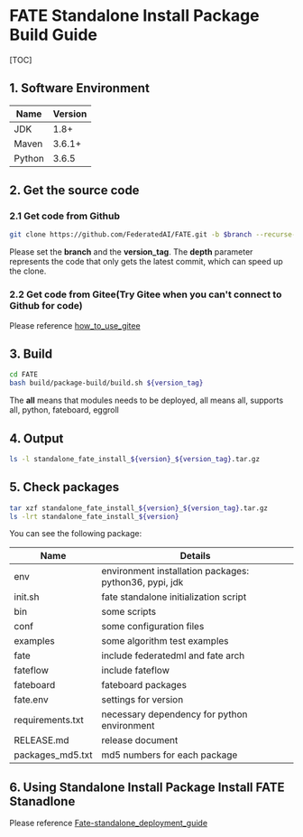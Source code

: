 
# FATE Standalone Install Package Build Guide

[TOC]

## 1. Software Environment

| Name   | Version |
| ------ | ------- |
| JDK    | 1.8+    |
| Maven  | 3.6.1+  |
| Python | 3.6.5   |

## 2. Get the source code

### 2.1 Get code from Github

```bash
git clone https://github.com/FederatedAI/FATE.git -b $branch --recurse-submodules --depth=1
```

Please set the **branch** and the **version_tag**.
The **depth** parameter represents the code that only gets the latest commit, which can speed up the clone.

### 2.2 Get code from Gitee(Try Gitee when you can't connect to Github for code)

Please reference [how_to_use_gitee](../common/how_to_use_gitee.md)

## 3. Build

```bash
cd FATE
bash build/package-build/build.sh ${version_tag}
```

The **all** means that modules needs to be deployed, all means all, supports all, python, fateboard, eggroll

## 4. Output

```bash
ls -l standalone_fate_install_${version}_${version_tag}.tar.gz
```

## 5. Check packages

```bash
tar xzf standalone_fate_install_${version}_${version_tag}.tar.gz
ls -lrt standalone_fate_install_${version}
```

You can see the following package:

| Name             | Details                                                   |
| ---------------- | --------------------------------------------------------- |
| env              | environment installation packages: python36, pypi, jdk    |
| init.sh          | fate standalone initialization script                     |
| bin              | some scripts                                              |
| conf             | some configuration files                                  |
| examples         | some algorithm test examples                              |
| fate             | include federatedml and fate arch                         |
| fateflow         | include fateflow                                          |
| fateboard        | fateboard packages                                        |
| fate.env         | settings for version                                      |
| requirements.txt | necessary dependency for python environment               |
| RELEASE.md       | release document                                          |
| packages_md5.txt | md5 numbers for each package                              |

## 6. Using Standalone Install Package Install FATE Stanadlone

Please reference [Fate-standalone_deployment_guide](../deploy/../../deploy/standalone-deploy/doc/Fate-standalone_deployment_guide.md)